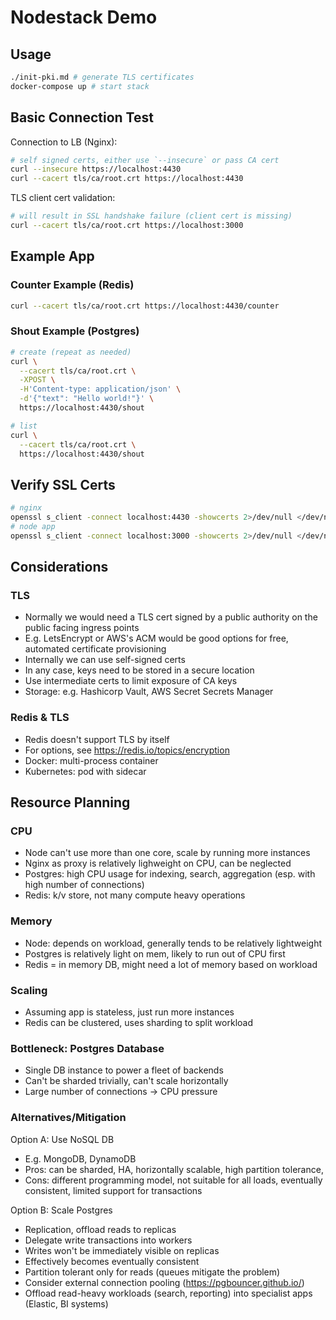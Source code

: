 # Nodestack Demo

## Usage

```sh
./init-pki.md # generate TLS certificates
docker-compose up # start stack
```

## Basic Connection Test

Connection to LB (Nginx):

```sh
# self signed certs, either use `--insecure` or pass CA cert
curl --insecure https://localhost:4430
curl --cacert tls/ca/root.crt https://localhost:4430
```

TLS client cert validation:

```sh
# will result in SSL handshake failure (client cert is missing)
curl --cacert tls/ca/root.crt https://localhost:3000
```

## Example App

### Counter Example (Redis)

```sh
curl --cacert tls/ca/root.crt https://localhost:4430/counter
```

### Shout Example (Postgres)

```sh
# create (repeat as needed)
curl \
  --cacert tls/ca/root.crt \
  -XPOST \
  -H'Content-type: application/json' \
  -d'{"text": "Hello world!"}' \
  https://localhost:4430/shout

# list
curl \
  --cacert tls/ca/root.crt \
  https://localhost:4430/shout
```

## Verify SSL Certs

```sh
# nginx 
openssl s_client -connect localhost:4430 -showcerts 2>/dev/null </dev/null | openssl x509 -noout -text
# node app
openssl s_client -connect localhost:3000 -showcerts 2>/dev/null </dev/null | openssl x509 -noout -text
```

## Considerations

### TLS

- Normally we would need a TLS cert signed by a public authority on the public facing ingress points
- E.g. LetsEncrypt or AWS's ACM would be good options for free, automated certificate provisioning
- Internally we can use self-signed certs
- In any case, keys need to be stored in a secure location
- Use intermediate certs to limit exposure of CA keys
- Storage: e.g. Hashicorp Vault, AWS Secret Secrets Manager

### Redis & TLS

- Redis doesn't support TLS by itself
- For options, see https://redis.io/topics/encryption
- Docker: multi-process container
- Kubernetes: pod with sidecar

## Resource Planning

### CPU

- Node can't use more than one core, scale by running more instances
- Nginx as proxy is relatively lighweight on CPU, can be neglected
- Postgres: high CPU usage for indexing, search, aggregation (esp. with high number of connections)
- Redis: k/v store, not many compute heavy operations

### Memory

- Node: depends on workload, generally tends to be relatively lightweight
- Postgres is relatively light on mem, likely to run out of CPU first
- Redis = in memory DB, might need a lot of memory based on workload

### Scaling

- Assuming app is stateless, just run more instances
- Redis can be clustered, uses sharding to split workload

### Bottleneck: Postgres Database

- Single DB instance to power a fleet of backends
- Can't be sharded trivially, can't scale horizontally
- Large number of connections -> CPU pressure

### Alternatives/Mitigation

Option A: Use NoSQL DB

- E.g. MongoDB, DynamoDB
- Pros: can be sharded, HA, horizontally scalable, high partition tolerance, 
- Cons: different programming model, not suitable for all loads, eventually consistent, limited support for transactions

Option B: Scale Postgres

- Replication, offload reads to replicas
- Delegate write transactions into workers
- Writes won't be immediately visible on replicas
- Effectively becomes eventually consistent
- Partition tolerant only for reads (queues mitigate the problem)
- Consider external connection pooling (https://pgbouncer.github.io/)
- Offload read-heavy workloads (search, reporting) into specialist apps (Elastic, BI systems)
